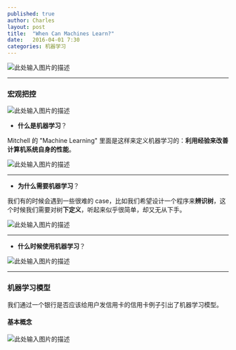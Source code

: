 ```yaml
---
published: true
author: Charles
layout: post
title:  "When Can Machines Learn?"
date:   2016-04-01 7:30
categories: 机器学习 
---
```


![此处输入图片的描述][1]

----------

### 宏观把控

![此处输入图片的描述][2]

- **什么是机器学习**？

<div class="inline_list">
Mitchell 的 "Machine Learning" 里面是这样来定义机器学习的：<strong>利用经验来改善计算机系统自身的性能</strong>。
</div>

![此处输入图片的描述][3]

----------


- **为什么需要机器学习**？

<div class="inline_list">
我们有的时候会遇到一些很难的 case，比如我们希望设计一个程序来<strong>辨识树</strong>，这个时候我们需要对树<strong>下定义</strong>，听起来似乎很简单，却又无从下手。
</div>

![此处输入图片的描述][4]

----------


- **什么时候使用机器学习**？

![此处输入图片的描述][5]

----------

### 机器学习模型

我们通过一个银行是否应该给用户发信用卡的信用卡例子引出了机器学习模型。


#### 基本概念
![此处输入图片的描述][6]


  [1]: http://7xjbdi.com1.z0.glb.clouddn.com/2016-04-03_194735.png
  [2]: http://7xjbdi.com1.z0.glb.clouddn.com/mc_a.png
  [3]: http://7xjbdi.com1.z0.glb.clouddn.com/2016-04-03_200749.png
  [4]: http://7xjbdi.com1.z0.glb.clouddn.com/2016-04-03_200613.png
  [5]: http://7xjbdi.com1.z0.glb.clouddn.com/2016-04-03_200945.png
  [6]: http://7xjbdi.com1.z0.glb.clouddn.com/2016-04-03_202929.png


